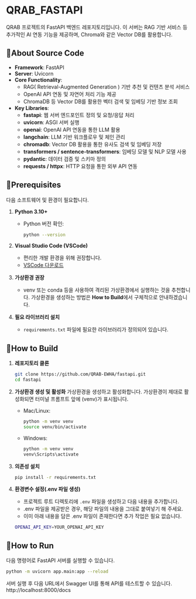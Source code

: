 # QRAB_FASTAPI

QRAB 프로젝트의 FastAPI 백엔드 레포지토리입니다. 이 서버는 RAG 기반 서비스 등 추가적인 AI 연동 기능을 제공하며, Chroma와 같은 Vector DB를 활용합니다.

## 🎈About Source Code

- **Framework**: FastAPI  
- **Server**: Uvicorn  
- **Core Functionality**:  
  - RAG( Retrieval-Augmented Generation ) 기반 추천 및 컨텐츠 분석 서비스  
  - OpenAI API 연동 및 자연어 처리 기능 제공  
  - ChromaDB 등 Vector DB를 활용한 벡터 검색 및 임베딩 기반 정보 조회
- **Key Libraries**:
  - **fastapi**: 웹 서버 엔드포인트 정의 및 요청/응답 처리
  - **uvicorn**: ASGI 서버 실행
  - **openai**: OpenAI API 연동을 통한 LLM 활용
  - **langchain**: LLM 기반 워크플로우 및 체인 관리
  - **chromadb**: Vector DB 활용을 통한 유사도 검색 및 임베딩 저장
  - **transformers / sentence-transformers**: 임베딩 모델 및 NLP 모델 사용
  - **pydantic**: 데이터 검증 및 스키마 정의
  - **requests / httpx**: HTTP 요청을 통한 외부 API 연동

## 🎈Prerequisites

다음 소프트웨어 및 환경이 필요합니다.

1. **Python 3.10+**  
   - Python 버전 확인:  
     ```bash
     python --version
     ```

2. **Visual Studio Code (VSCode)**  
   - 편리한 개발 환경을 위해 권장합니다.
   - [VSCode 다운로드](https://code.visualstudio.com/)

3. **가상환경 권장**  
   - venv 또는 conda 등을 사용하여 격리된 가상환경에서 실행하는 것을 추천합니다. 가상환경을 생성하는 방법은 **How to Build**에서 구체적으로 안내하겠습니다.

4. **필요 라이브러리 설치**  
   - `requirements.txt` 파일에 필요한 라이브러리가 정의되어 있습니다.

## 🎈How to Build

1. **레포지토리 클론**  
   ```bash
   git clone https://github.com/QRAB-EWHA/fastapi.git
   cd fastapi
   ```

2. **가상환경 생성 및 활성화**
   가상환경을 생성하고 활성화합니다. 가상환경이 제대로 활성화되면 터미널 프롬프트 앞에 (venv)가 표시됩니다.
   - Mac/Linux:
     ```bash
     python -m venv venv
     source venv/bin/activate
     ```
   - Windows:
     ```bash
     python -m venv venv
     venv\Scripts\activate
     ```
     
4. **의존성 설치**
   ```bash
   pip install -r requirements.txt
   ```
   
5. **환경변수 설정(.env 파일 생성)**
   - 프로젝트 루트 디렉토리에 `.env` 파일을 생성하고 다음 내용을 추가합니다.
   - .env 파일을 제공받은 경우, 해당 파일의 내용을 그대로 붙여넣기 해 주세요.
   - 이미 아래 내용을 담은 .env 파일이 존재한다면 추가 작업은 필요 없습니다.
   ```bash
   OPENAI_API_KEY=YOUR_OPENAI_API_KEY
   ```

## 🎈How to Run
다음 명령어로 FastAPI 서버를 실행할 수 있습니다.
```bash
python -m uvicorn app.main:app --reload
```

서버 실행 후 다음 URL에서 Swagger UI를 통해 API를 테스트할 수 있습니다.
http://localhost:8000/docs
